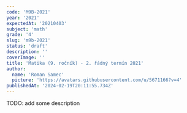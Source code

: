 ```yaml
---
code: 'M9B-2021'
year: '2021'
expectedAt: '20210403'
subject: 'math'
grade: '4'
slug: 'm9b-2021'
status: 'draft'
description: ''
coverImage: ''
title: 'Matika (9. ročník) - 2. řádný termín 2021'
author:
  name: 'Roman Samec'
  picture: 'https://avatars.githubusercontent.com/u/5671166?v=4'
publishedAt: '2024-02-19T20:11:55.734Z'
---
```


TODO: add some description